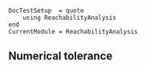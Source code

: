 ```@meta
DocTestSetup  = quote
    using ReachabilityAnalysis
end
CurrentModule = ReachabilityAnalysis
```

## Numerical tolerance

